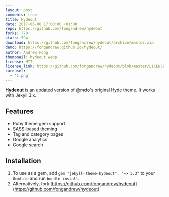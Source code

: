 ```yaml
---
layout: post
comments: true
title: Hydeout
date: 2017-06-08 17:00:00 +01:00
repo: https://github.com/fongandrew/hydeout
forks: 770
stars: 594
download: https://github.com/fongandrew/hydeout/archive/master.zip
demo: https://fongandrew.github.io/hydeout/
author: Andrew Fong
thumbnail: hydeout.webp
license: MIT
license_link: https://github.com/fongandrew/hydeout/blob/master/LICENSE.md
carousel:
  - '1.png'
---
```


**Hydeout** is an updated version of @mdo's original [Hyde](https://github.com/poole/hyde) theme. It works with Jekyll 3.x.

## Features

* Ruby theme gem support
* SASS-based theming
* Tag and category pages
* Google analytics
* Google search

## Installation

1. To use as a gem, add `gem "jekyll-theme-hydeout", "~> 3.3"` to your `Gemfile` and run `bundle install`.
2. Alternatively, fork [https://github.com/fongandrew/hydeout](https://github.com/fongandrew/hydeout)
